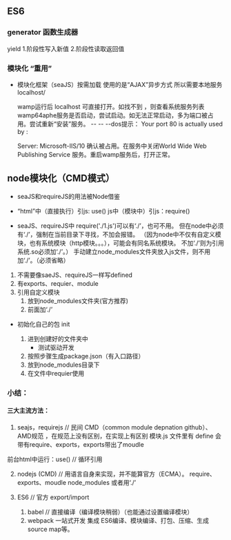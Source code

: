 ## ES6

### generator 函数生成器

yield
1.阶段性写入新值
2.阶段性读取返回值

### 模块化 “重用”

- 模块化框架（seaJS）按需加载 使用的是“AJAX”异步方式
  所以需要本地服务localhost/

  wamp运行后 localhost 可直接打开。如找不到 ，则查看系统服务列表wamp64aphe服务是否启动，尝试启动。如无法正常启动，多为端口被占用。尝试重新“安装”服务。
  -- -- --dos提示：
  Your port 80 is actually used by :

  Server: Microsoft-IIS/10
   确认被占用。在服务中关闭World Wide Web Publishing Service 服务。重启wamp服务后，打开正常。

## node模块化（CMD模式）

- seaJS和requireJS的用法被Node借鉴
-
  “html”中（直接执行）引js: use()
  js中（模块中）引js：require()

- seaJS、requireJS中
  require('./1.js')可以有‘./’，也可不用。
  但在node中必须有‘./’，强制在当前目录下寻找，不加会报错。
  （因为node中不仅有自定义模块，也有系统模块（http模块。。。），可能会有同名系统模块。
  不加‘./’则为引用系统.so必须加‘./’。）
  手动建立node_modules文件夹放入js文件，则不用加‘./’。（必须省略）

1. 不需要像saeJS、requireJS一样写defined
2. 有exports、requier、module
3. 引用自定义模块
   1. 放到node_modules文件夹(官方推荐)
   2. 前面加‘./’

- 初始化自己的包 init

  1. 进到创建好的文件夹中
      * 测试驱动开发
  2. 按照步骤生成package.json（有入口路径）
  3. 放到node_modules目录下
  4. 在文件中requier使用

### 小结：
#### 三大主流方法：
1. seajs，requirejs      // 民间
  CMD（common module depnation github）、AMD规范   ，在规范上没有区别，在实现上有区别
  模块.js 文件里有  define   会带有require、exports，exports带出了moudle

  前台html中运行：use()                    // 循环引用

2. nodejs (CMD)          // 用语言自身来实现，并不能算官方（ECMA）。
  require、exports、moudle
  node_modules 或者用‘./’

3. ES6                // 官方
   export/import
   1. babel    // 直接编译（编译模块稍弱）（也能通过设置编译模块）
   2. webpack  一站式开发 集成 ES6编译、模块编译、打包、压缩、生成source map等。
